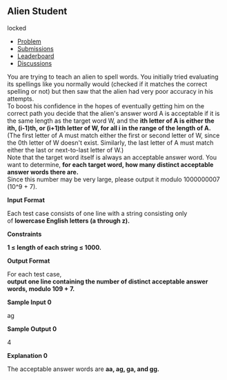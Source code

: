 Alien Student
-------------

locked

-   [Problem](https://www.hackerrank.com/contests/codequest-4-0-jr/challenges/alien-student)
-   [Submissions](https://www.hackerrank.com/contests/codequest-4-0-jr/challenges/alien-student/submissions)
-   [Leaderboard](https://www.hackerrank.com/contests/codequest-4-0-jr/challenges/alien-student/leaderboard)
-   [Discussions](https://www.hackerrank.com/contests/codequest-4-0-jr/challenges/alien-student/forum)

You are trying to teach an alien to spell words. You initially tried evaluating its spellings like you normally would (checked if it matches the correct spelling or not) but then saw that the alien had very poor accuracy in his attempts.\
To boost his confidence in the hopes of eventually getting him on the correct path you decide that the alien's answer word A is acceptable if it is the same length as the target word W, and the **ith letter of A is either the ith, (i-1)th, or (i+1)th letter of W, for all i in the range of the length of A.**\
(The first letter of A must match either the first or second letter of W, since the 0th letter of W doesn't exist. Similarly, the last letter of A must match either the last or next-to-last letter of W.)\
Note that the target word itself is always an acceptable answer word. You want to determine, **for each target word, how many distinct acceptable answer words there are.**\
Since this number may be very large, please output it modulo 1000000007 (10^9 + 7).

**Input Format**

Each test case consists of one line with a string consisting only of **lowercase English letters (a through z).**

**Constraints**

**1 ≤ length of each string ≤ 1000.**

**Output Format**

For each test case,\
**output one line containing the number of distinct acceptable answer words, modulo 109 + 7.**

**Sample Input 0**

ag

**Sample Output 0**

4

**Explanation 0**

The acceptable answer words are **aa, ag, ga, and gg.**